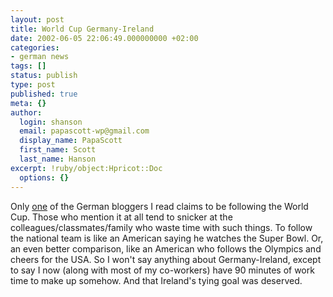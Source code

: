 ```yaml
---
layout: post
title: World Cup Germany-Ireland
date: 2002-06-05 22:06:49.000000000 +02:00
categories:
- german news
tags: []
status: publish
type: post
published: true
meta: {}
author:
  login: shanson
  email: papascott-wp@gmail.com
  display_name: PapaScott
  first_name: Scott
  last_name: Hanson
excerpt: !ruby/object:Hpricot::Doc
  options: {}
---
```

<p>Only <a href="http://moorbek.weblogs.com/">one</a> of the German bloggers I read claims to be following the World Cup. Those who mention it at all tend to  snicker at the colleagues/classmates/family who waste time with such things. To follow the national team is like an American saying he watches the Super Bowl. Or, an even better comparison, like an American who follows the Olympics and cheers for the USA. So I won't say anything about Germany-Ireland, except to say I now (along with most of my co-workers) have 90 minutes of work time to make up somehow. And that Ireland's tying goal was deserved.</p>
